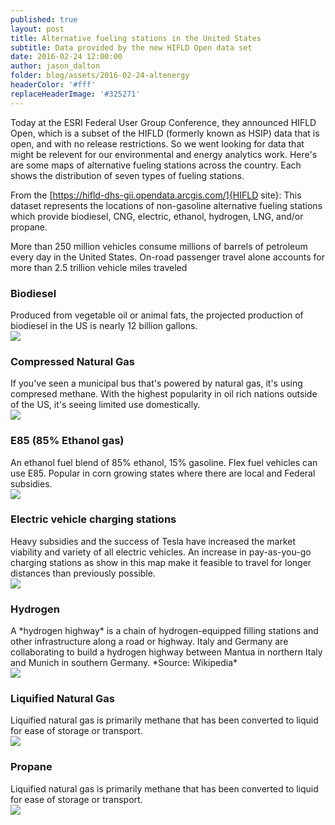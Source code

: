 ```yaml
---
published: true
layout: post
title: Alternative fueling stations in the United States 
subtitle: Data provided by the new HIFLD Open data set
date: 2016-02-24 12:00:00
author: jason_dalton
folder: blog/assets/2016-02-24-altenergy
headerColor: '#fff'
replaceHeaderImage: '#325271'
---
```


Today at the ESRI Federal User Group Conference, they announced HIFLD Open, which is a subset of the HIFLD (formerly known as HSIP) data that is open, and with no release restrictions.  So we went looking for data that might be relevent for our environmental and energy analytics work.  Here's are some maps of alternative fueling stations across the country.  Each shows the distribution of seven types of fueling stations.  

From the [https://hifld-dhs-gii.opendata.arcgis.com/]{HIFLD site}:
This dataset represents the locations of non-gasoline alternative fueling stations which provide biodiesel, CNG, electric, ethanol, hydrogen, LNG, and/or propane.

More than 250 million vehicles consume millions of barrels of petroleum every day in the United States. On-road passenger travel alone accounts for more than 2.5 trillion vehicle miles traveled 


### Biodiesel
<div class="flexItem col-md-3">
Produced from vegetable oil or animal fats, the projected production of biodiesel in the US is nearly 12 billion gallons.
</div>
<div class="flexItem col-md-9">
<img class="img-responsive sarcatImg" src="{{site.baseurl}}/{{page.folder}}/BD.png"> 
</div>



### Compressed Natural Gas
<div class="flexItem col-md-3">
If you've seen a municipal bus that's powered by natural gas, it's using compresed methane.  With the highest popularity in oil rich nations outside of the US, it's seeing limited use domestically.
</div>
<div class="flexItem col-md-9">
<img class="img-responsive sarcatImg" src="{{site.baseurl}}/{{page.folder}}/CNG.png"> 
</div>



### E85 (85% Ethanol gas)
<div class="flexItem col-md-4">
An ethanol fuel blend of 85% ethanol, 15% gasoline.  Flex fuel vehicles can use E85.  Popular in corn growing states where there are local and Federal subsidies.
</div>
<div class="flexItem col-md-8">
<img class="img-responsive sarcatImg" src="{{site.baseurl}}/{{page.folder}}/E85.png"> 
</div>



### Electric vehicle charging stations
<div class="flexItem col-md-4">
Heavy subsidies and the success of Tesla have increased the market viability and variety of all electric vehicles.  An increase in pay-as-you-go charging stations as show in this map make it feasible to travel for longer distances than previously possible.
</div>
<div class="flexItem col-md-8">
<img class="img-responsive sarcatImg" src="{{site.baseurl}}/{{page.folder}}/ELEC.png"> 
</div>


### Hydrogen
<div class="flexItem col-md-4">
A *hydrogen highway* is a chain of hydrogen-equipped filling stations and other infrastructure along a road or highway. Italy and Germany are collaborating to build a hydrogen highway between Mantua in northern Italy and Munich in southern Germany. *Source: Wikipedia*
</div>
<div class="flexItem col-md-8">
<img class="img-responsive sarcatImg" src="{{site.baseurl}}/{{page.folder}}/HY.png"> 
</div>


### Liquified Natural Gas
<div class="flexItem col-md-4">
Liquified natural gas is primarily methane that has been converted to liquid for ease of storage or transport.
</div>
<div class="flexItem col-md-8">
<img class="img-responsive sarcatImg" src="{{site.baseurl}}/{{page.folder}}/LNG.png"> 



### Propane
<div class="flexItem col-md-4">
Liquified natural gas is primarily methane that has been converted to liquid for ease of storage or transport.
</div>
<div class="flexItem col-md-8">
<img class="img-responsive sarcatImg" src="{{site.baseurl}}/{{page.folder}}/LPG.png"> 

